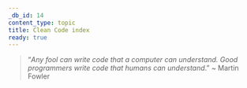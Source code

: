 ```yaml
---
_db_id: 14
content_type: topic
title: Clean Code index
ready: true
---
```



> “_Any fool can write code that a computer can understand.
> Good programmers write code that humans can understand_.”
> ~ Martin Fowler